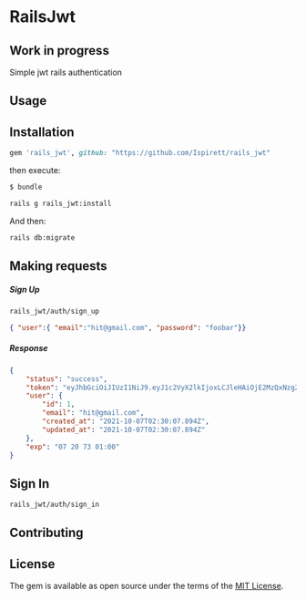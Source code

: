 # RailsJwt

## Work in progress
Simple jwt rails authentication

## Usage

## Installation
```ruby
gem 'rails_jwt', github: "https://github.com/Ispirett/rails_jwt"
```
then execute:
```bash
$ bundle
```
```bash
rails g rails_jwt:install
```
And then:

```bash
rails db:migrate
```



## Making  requests
##### Sign Up

```html
rails_jwt/auth/sign_up
```

```json
{ "user":{ "email":"hit@gmail.com", "password": "foobar"}}
```
##### Response
```json
{
    "status": "success",
    "token": "eyJhbGciOiJIUzI1NiJ9.eyJ1c2VyX2lkIjoxLCJleHAiOjE2MzQxNzg2MDd9.eJmaV2_fP8P52LiI9tJx_UTI8nTPxepuADz6KYK_Pew",
    "user": {
        "id": 1,
        "email": "hit@gmail.com",
        "created_at": "2021-10-07T02:30:07.894Z",
        "updated_at": "2021-10-07T02:30:07.894Z"
    },
    "exp": "07 20 73 01:00"
}
```

## Sign In
```html
rails_jwt/auth/sign_in

```




## Contributing


## License
The gem is available as open source under the terms of the [MIT License](https://opensource.org/licenses/MIT).